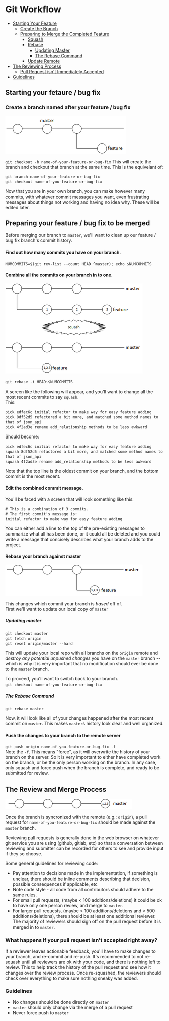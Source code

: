 # Git Workflow

- [Starting Your Feature](#starting-your-fetaure--bug-fix)
  - [Create the Branch](#create-a-branch-named-after-your-feature--bug-fix)
  - [Preparing to Merge the Completed Feature](#preparing-your-feature--bug-fix-to-be-merged)
    - [Squash](#find-out-how-many-commits-you-have-on-your-branch)
    - [Rebase](#rebase-your-branch-against-master)
      - [Updating Master](#updating-master)
      - [The Rebase Command](#the-rebase-command)
    - [Update Remote](#push-the-changes-to-your-branch-to-the-remote-server-typically-origin)
- [The Reviewing Process](#the-review-and-merge-process)
  - [Pull Request isn't Immediately Accepted](#what-happens-if-your-pull-request-isnt-accepted-right-away)
- [Guidelines](#guidelines)

## Starting your fetaure / bug fix

### Create a branch named after your feature / bug fix
![branching](../images/branch.png)

`git checkout -b name-of-your-feature-or-bug-fix`
This will create the branch and checkout that branch at the same time. This is the equivelant of:
```
git branch name-of-your-feature-or-bug-fix
git checkout name-of-you-feature-or-bug-fix
```

Now that you are in your own branch, you can make however many commits, with whatever commit messages you want, even frustrating messages about things not working and having no idea why. These will be edited later.

## Preparing your feature / bug fix to be merged
Before merging our branch to `master`, we'll want to clean up our feature / bug fix branch's commit history.

#### Find out how many commits you have on your branch.
`NUMCOMMITS=$(git rev-list --count HEAD ^master); echo $NUMCOMMITS`

#### Combine all the commits on your branch in to one.
![squashing](../images/squash.png)

`git rebase -i HEAD~$NUMCOMMITS`

A screen like the following will appear, and you'll want to change all the most recent commits to say `squash`.  
This:
```
pick edfec6c initial refactor to make way for easy feature adding
pick 8df52d5 refactored a bit more, and matched some method names to that of json_api
pick 4f2ad3e rename add_relationship methods to be less awkward
```
Should become:  
```
pick edfec6c initial refactor to make way for easy feature adding
squash 8df52d5 refactored a bit more, and matched some method names to that of json_api
squash 4f2ad3e rename add_relationship methods to be less awkward
```   
Note that the top line is the oldest commit on your branch, and the bottom commit is the most recent.

#### Edit the combined commit message.
You'll be faced with a screen that will look something like this:  
```
# This is a combination of 3 commits.
# The first commit's message is:
initial refactor to make way for easy feature adding
```
You can either add a line to the top of the pre-existing messages to summarize what all has been done, or it could all be deleted and you could write a message that concisely describes what your branch adds to the project.

#### Rebase your branch against master
![rebase](../images/rebase.png)

This changes which commit your branch is *based* off of.  
First we'll want to update our local copy of `master`

##### Updating master

```
git checkout master
git fetch origin
git reset origin/master --hard
```
This will update your local repo with all branchs on the `origin` remote and *destroy any potential unpushed changes* you have on the `master` branch -- which is why it is very important that no modification should ever be done to the `master` branch.

To proceed, you'll want to switch back to your branch.  
`git checkout name-of-you-feature-or-bug-fix`

##### The Rebase Command

`git rebase master`

Now, it will look like all of your changes happened after the most recent commit on `master`. This makes `master`s history look clear and well organized.

#### Push the changes to your branch to the remote server
`git push origin name-of-you-feature-or-bug-fix -f`  
Note the `-f`. This means "force", as it will overwrite the history of your branch on the server. So it is very important to either have completed work on the branch, or be the only person working on the branch. In any case, only squash and force push when the branch is complete, and ready to be submitted for review.

## The Review and Merge Process
![merge](../images/merge.png)

Once the branch is syncronized with the remote (e.g.: `origin`), a pull request for `name-of-you-feature-or-bug-fix` should be made against the `master` branch.

Reviewing pull requests is generally done in the web browser on whatever git service you are using (github, gitlab, etc) so that a conversation between reviewing and submitter can be recorded for others to see and provide input if they so choose.

Some general guidelines for reviewing code:
 - Pay attention to decisions made in the implementation, if something is unclear, there should be inline comments describing that decision, possible consequences if applicable, etc
 - Note code style - all code from all contributors should adhere to the same rules.
 - For small pull requests, (maybe < 100 additions/deletions) it could be ok to have only one person review, and merge to `master`.
 - For larger pull requests, (maybe > 100 additions/deletions and < 500 additions/deletions), there should be at least one additional reviewer. The majority of reviewers should sign off on the pull request before it is merged in to `master`.


### What happens if your pull request isn't accepted right away?

If a reviewer leaves actionable feedback, you'll have to make changes to your branch, and re-commit and re-push.
It's recommended to not re-squash until all reviewers are ok with your code, and there is nothing left to review. This to help track the history of the pull request and see how it changes over the review process.
Once re-squashed, the reviewers should check over everything to make sure nothing sneaky was added.

### Guidelines
 - No changes should be done directly on `master`  
 - `master` should only change via the merge of a pull request
 - Never force push to `master`
